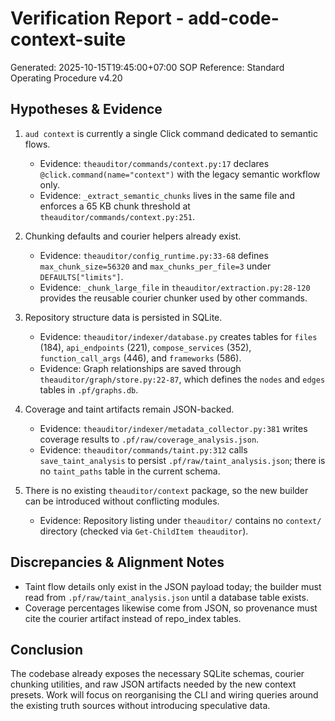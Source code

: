 # Verification Report - add-code-context-suite
Generated: 2025-10-15T19:45:00+07:00
SOP Reference: Standard Operating Procedure v4.20

## Hypotheses & Evidence

1. `aud context` is currently a single Click command dedicated to semantic flows.
   - Evidence: `theauditor/commands/context.py:17` declares `@click.command(name="context")` with the legacy semantic workflow only.
   - Evidence: `_extract_semantic_chunks` lives in the same file and enforces a 65 KB chunk threshold at `theauditor/commands/context.py:251`.

2. Chunking defaults and courier helpers already exist.
   - Evidence: `theauditor/config_runtime.py:33-68` defines `max_chunk_size=56320` and `max_chunks_per_file=3` under `DEFAULTS["limits"]`.
   - Evidence: `_chunk_large_file` in `theauditor/extraction.py:28-120` provides the reusable courier chunker used by other commands.

3. Repository structure data is persisted in SQLite.
   - Evidence: `theauditor/indexer/database.py` creates tables for `files` (184), `api_endpoints` (221), `compose_services` (352), `function_call_args` (446), and `frameworks` (586).
   - Evidence: Graph relationships are saved through `theauditor/graph/store.py:22-87`, which defines the `nodes` and `edges` tables in `.pf/graphs.db`.

4. Coverage and taint artifacts remain JSON-backed.
   - Evidence: `theauditor/indexer/metadata_collector.py:381` writes coverage results to `.pf/raw/coverage_analysis.json`.
   - Evidence: `theauditor/commands/taint.py:312` calls `save_taint_analysis` to persist `.pf/raw/taint_analysis.json`; there is no `taint_paths` table in the current schema.

5. There is no existing `theauditor/context` package, so the new builder can be introduced without conflicting modules.
   - Evidence: Repository listing under `theauditor/` contains no `context/` directory (checked via `Get-ChildItem theauditor`).

## Discrepancies & Alignment Notes
- Taint flow details only exist in the JSON payload today; the builder must read from `.pf/raw/taint_analysis.json` until a database table exists.
- Coverage percentages likewise come from JSON, so provenance must cite the courier artifact instead of repo_index tables.

## Conclusion
The codebase already exposes the necessary SQLite schemas, courier chunking utilities, and raw JSON artifacts needed by the new context presets. Work will focus on reorganising the CLI and wiring queries around the existing truth sources without introducing speculative data.
